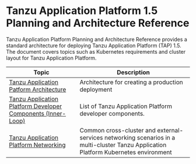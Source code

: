 # Tanzu Application Platform 1.5 Planning and Architecture Reference

Tanzu Application Platform Planning and Architecture Reference provides a standard architecture for deploying Tanzu Application Platform (TAP) 1.5. The document covers topics such as Kubernetes requirements and cluster layout for Tanzu Application Platform. 

| Topic   | Description  | 
|---            |---                |
[Tanzu Application Patform Architecture](./reference-designs/tap-architecture-planning.md) | Architecture for creating a production deployment | 
[Tanzu Application Platform Developer Components (Inner-Loop)](./reference-designs/tap-architecture-dev-components.md) | List of Tanzu Application Platform developer components. | 
[Tanzu Application Platform Networking](./reference-designs/tap-networking.md) | Common cross-cluster and external-services networking scenarios in a multi-cluster Tanzu Application Platform Kubernetes environment | 